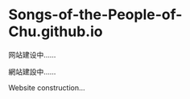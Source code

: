 # Songs-of-the-People-of-Chu.github.io
<!DOCTYPE html>
<html lang="zh-cn">
<head>
    <meta charset="UTF-8">
    <title>楚歌SPC</title>
    <link type="text/css" rel="stylesheet" href="css/style.css"/>
    <script type="text/javascript" src="js/script.js"></script>
</head>
<body>
    <p>网站建设中……</p>
    <p>網站建設中……</p>
    <p>Website construction…</p>
</body>
</html>
